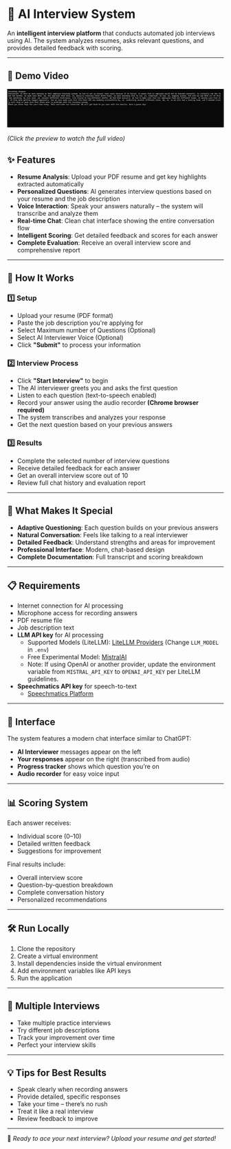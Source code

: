 # 🤖 AI Interview System

An **intelligent interview platform** that conducts automated job interviews using AI. The system analyzes resumes, asks relevant questions, and provides detailed feedback with scoring.

---

## 🎥 Demo Video

[![Watch the demo](demo_video.gif)](https://github.com/HitenRohra/AI_Interview/blob/main/demo_video_.mp4)

*(Click the preview to watch the full video)*


## ✨ Features

- **Resume Analysis**: Upload your PDF resume and get key highlights extracted automatically  
- **Personalized Questions**: AI generates interview questions based on your resume and the job description  
- **Voice Interaction**: Speak your answers naturally – the system will transcribe and analyze them  
- **Real-time Chat**: Clean chat interface showing the entire conversation flow  
- **Intelligent Scoring**: Get detailed feedback and scores for each answer  
- **Complete Evaluation**: Receive an overall interview score and comprehensive report  

---

## 🚀 How It Works

### 1️⃣ Setup
- Upload your resume (PDF format)  
- Paste the job description you're applying for  
- Select Maximum number of Questions (Optional)  
- Select AI Interviewer Voice (Optional)  
- Click **"Submit"** to process your information  

### 2️⃣ Interview Process
- Click **"Start Interview"** to begin  
- The AI interviewer greets you and asks the first question  
- Listen to each question (text-to-speech enabled)  
- Record your answer using the audio recorder **(Chrome browser required)**  
- The system transcribes and analyzes your response  
- Get the next question based on your previous answers  

### 3️⃣ Results
- Complete the selected number of interview questions  
- Receive detailed feedback for each answer  
- Get an overall interview score out of 10  
- Review full chat history and evaluation report  

---

## 🎯 What Makes It Special

- **Adaptive Questioning**: Each question builds on your previous answers  
- **Natural Conversation**: Feels like talking to a real interviewer  
- **Detailed Feedback**: Understand strengths and areas for improvement  
- **Professional Interface**: Modern, chat-based design  
- **Complete Documentation**: Full transcript and scoring breakdown  

---

## 📋 Requirements

- Internet connection for AI processing  
- Microphone access for recording answers  
- PDF resume file  
- Job description text  
- **LLM API key** for AI processing  
  - Supported Models (LiteLLM): [LiteLLM Providers](https://docs.litellm.ai/docs/providers) (Change `LLM_MODEL` in `.env`)  
  - Free Experimental Model: [MistralAI](https://mistral.ai/)  
  - Note: If using OpenAI or another provider, update the environment variable from `MISTRAL_API_KEY` to `OPENAI_API_KEY` per LiteLLM guidelines.  
- **Speechmatics API key** for speech-to-text  
  - [Speechmatics Platform](https://www.speechmatics.com/)  

---

## 🎨 Interface

The system features a modern chat interface similar to ChatGPT:

- **AI Interviewer** messages appear on the left  
- **Your responses** appear on the right (transcribed from audio)  
- **Progress tracker** shows which question you’re on  
- **Audio recorder** for easy voice input  

---

## 📊 Scoring System

Each answer receives:
- Individual score (0–10)  
- Detailed written feedback  
- Suggestions for improvement  

Final results include:
- Overall interview score  
- Question-by-question breakdown  
- Complete conversation history  
- Personalized recommendations  

---

## 🛠️ Run Locally

1. Clone the repository  
2. Create a virtual environment  
3. Install dependencies inside the virtual environment  
4. Add environment variables like API keys  
5. Run the application  

---

## 🔄 Multiple Interviews

- Take multiple practice interviews  
- Try different job descriptions  
- Track your improvement over time  
- Perfect your interview skills  

---

## 💡 Tips for Best Results

- Speak clearly when recording answers  
- Provide detailed, specific responses  
- Take your time – there’s no rush  
- Treat it like a real interview  
- Review feedback to improve  

---

🚀 *Ready to ace your next interview? Upload your resume and get started!*  

